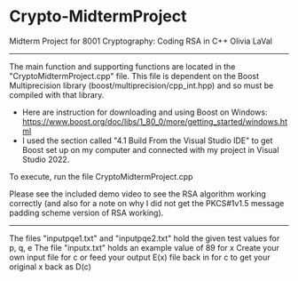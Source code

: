 # Crypto-MidtermProject
Midterm Project for 8001 Cryptography: Coding RSA in C++
Olivia LaVal

-------------------------------------
The main function and supporting functions are located in the "CryptoMidtermProject.cpp" file.
This file is dependent on the Boost Multiprecision library (boost/multiprecision/cpp_int.hpp) and so must be compiled with that library.
- Here are instruction for downloading and using Boost on Windows: https://www.boost.org/doc/libs/1_80_0/more/getting_started/windows.html
- I used the section called "4.1   Build From the Visual Studio IDE" to get Boost set up on my computer and connected with my project in Visual Studio 2022.

To execute, run the file CryptoMidtermProject.cpp

Please see the included demo video to see the RSA algorithm working correctly (and also for a note on why I did not get the PKCS#1v1.5 message padding scheme version of RSA working).

--------------------------
The files "inputpqe1.txt" and "inputpqe2.txt" hold the given test values for p, q, e
The file "inputx.txt" holds an example value of 89 for x
Create your own input file for c or feed your output E(x) file back in for c to get your original x back as D(c)
